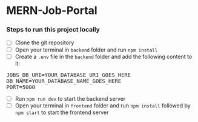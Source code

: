 # MERN-Job-Portal
### Steps to run this project locally
- [ ] Clone the git repository
- [ ] Open your terminal in ```backend``` folder and run ```npm install```
- [ ] Create a ```.env``` file in the ```backend``` folder and add the following content to it:
 <pre>
JOBS_DB_URI=YOUR_DATABASE_URI_GOES_HERE
DB_NAME=YOUR_DATABASE_NAME_GOES_HERE 
PORT=5000</pre>
- [ ] Run ```npm run dev``` to start the backend server
- [ ] Open your terminal in ```frontend``` folder and run ```npm install``` followed by ```npm start``` to start the frontend server

